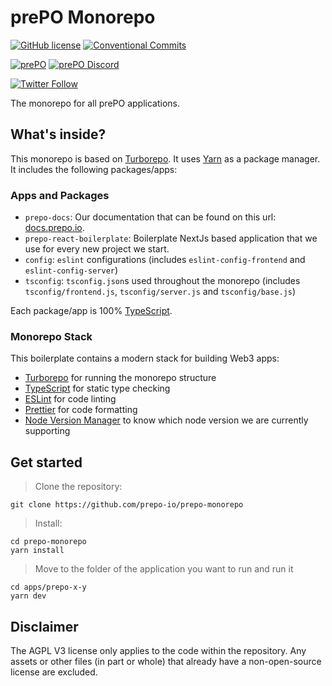 # prePO Monorepo

[![GitHub license](https://img.shields.io/badge/License-GPLv3-blue.svg)](https://github.com/prepo-io/prepo-monorepo/blob/main/LICENSE)
[![Conventional Commits](https://img.shields.io/badge/Conventional%20Commits-1.0.0-yellow.svg)](https://conventionalcommits.org)

[![prePO](https://img.shields.io/badge/Discord-7289DA?style=for-the-badge&logo=discord&logoColor=white)](https://discord.gg/XSQRdJactS)
[![prePO Discord](https://badgen.net/discord/members/XSQRdJactS)](https://discord.gg/XSQRdJactS)

[![Twitter Follow](https://img.shields.io/twitter/follow/prepo_io?style=social&logo=twitter)](https://twitter.com/prepo_io)

The monorepo for all prePO applications.

## What's inside?

This monorepo is based on [Turborepo](https://github.com/vercel/turborepo).
It uses [Yarn](https://classic.yarnpkg.com/lang/en/) as a package manager. It includes the following packages/apps:

### Apps and Packages

- `prepo-docs`: Our documentation that can be found on this url: [docs.prepo.io](https://docs.prepo.io/).
- `prepo-react-boilerplate`: Boilerplate NextJs based application that we use for every new project we start.
- `config`: `eslint` configurations (includes `eslint-config-frontend` and `eslint-config-server`)
- `tsconfig`: `tsconfig.json`s used throughout the monorepo (includes `tsconfig/frontend.js`, `tsconfig/server.js` and `tsconfig/base.js`)

Each package/app is 100% [TypeScript](https://www.typescriptlang.org/).

### Monorepo Stack

This boilerplate contains a modern stack for building Web3 apps:

- [Turborepo](https://github.com/vercel/turborepo) for running the monorepo structure
- [TypeScript](https://www.typescriptlang.org/) for static type checking
- [ESLint](https://eslint.org/) for code linting
- [Prettier](https://prettier.io) for code formatting
- [Node Version Manager](https://github.com/nvm-sh/nvm) to know which node version we are currently supporting

## Get started

> Clone the repository:

```
git clone https://github.com/prepo-io/prepo-monorepo
```

> Install:

```
cd prepo-monorepo
yarn install
```

> Move to the folder of the application you want to run and run it

```
cd apps/prepo-x-y
yarn dev
```

## Disclaimer

The AGPL V3 license only applies to the code within the repository. Any assets or other files (in part or whole) that already have a non-open-source license are excluded.
